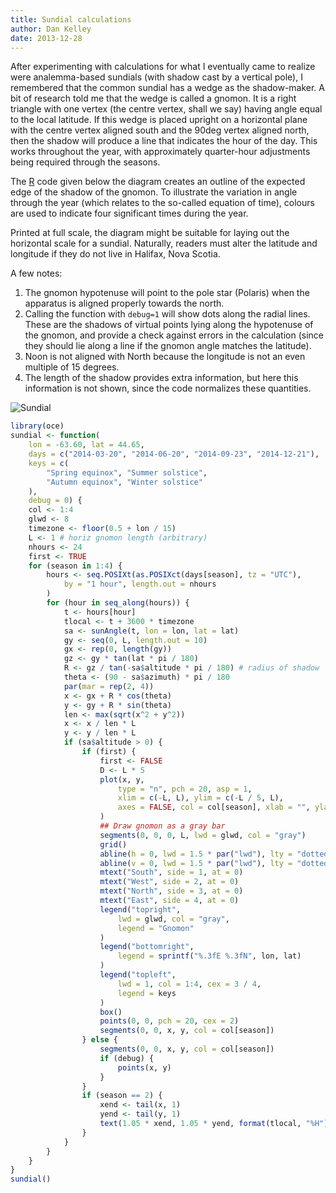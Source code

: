 ```yaml
---
title: Sundial calculations
author: Dan Kelley
date: 2013-12-28
---
```


After experimenting with calculations for what I eventually came to realize
were analemma-based sundials (with shadow cast by a vertical pole), I
remembered that the common sundial has a wedge as the shadow-maker. A bit of
research told me that the wedge is called a gnomon.  It is a right triangle
with one vertex (the centre vertex, shall we say) having angle equal to the
local latitude.  If this wedge is placed upright on a horizontal plane with the
centre vertex aligned south and the 90deg vertex aligned north, then the shadow
will produce a line that indicates the hour of the day.  This works throughout
the year, with approximately quarter-hour adjustments being required through
the seasons.

The [R](http://www.r-project.org) code given below the diagram creates an
outline of the expected edge of the shadow of the gnomon.  To illustrate the
variation in angle through the year (which relates to the so-called equation of
time), colours are used to indicate four significant times during the year.

Printed at full scale, the diagram might be suitable for laying out the
horizontal scale for a sundial.  Naturally, readers must alter the latitude and
longitude if they do not live in Halifax, Nova Scotia.

A few notes:

1. The gnomon hypotenuse will point to the pole star (Polaris) when the
   apparatus is aligned properly towards the north.
2. Calling the function with ``debug=1`` will show dots along the radial lines.
   These are the shadows of virtual points lying along the hypotenuse of the
   gnomon, and provide a check against errors in the calculation (since they
   should lie along a line if the gnomon angle matches the latitude).
3. Noon is not aligned with North because the longitude is not an even multiple
   of 15 degrees.
4. The length of the shadow provides extra information, but here this
   information is not shown, since the code normalizes these
   quantities.

![Sundial](/dek_blog/docs/assets/images/2013-12-28-sundial.png)

```R
library(oce)
sundial <- function(
    lon = -63.60, lat = 44.65,
    days = c("2014-03-20", "2014-06-20", "2014-09-23", "2014-12-21"),
    keys = c(
        "Spring equinox", "Summer solstice",
        "Autumn equinox", "Winter solstice"
    ),
    debug = 0) {
    col <- 1:4
    glwd <- 8
    timezone <- floor(0.5 + lon / 15)
    L <- 1 # horiz gnomon length (arbitrary)
    nhours <- 24
    first <- TRUE
    for (season in 1:4) {
        hours <- seq.POSIXt(as.POSIXct(days[season], tz = "UTC"),
            by = "1 hour", length.out = nhours
        )
        for (hour in seq_along(hours)) {
            t <- hours[hour]
            tlocal <- t + 3600 * timezone
            sa <- sunAngle(t, lon = lon, lat = lat)
            gy <- seq(0, L, length.out = 10)
            gx <- rep(0, length(gy))
            gz <- gy * tan(lat * pi / 180)
            R <- gz / tan(-sa$altitude * pi / 180) # radius of shadow
            theta <- (90 - sa$azimuth) * pi / 180
            par(mar = rep(2, 4))
            x <- gx + R * cos(theta)
            y <- gy + R * sin(theta)
            len <- max(sqrt(x^2 + y^2))
            x <- x / len * L
            y <- y / len * L
            if (sa$altitude > 0) {
                if (first) {
                    first <- FALSE
                    D <- L * 5
                    plot(x, y,
                        type = "n", pch = 20, asp = 1,
                        xlim = c(-L, L), ylim = c(-L / 5, L),
                        axes = FALSE, col = col[season], xlab = "", ylab = ""
                    )
                    ## Draw gnomon as a gray bar
                    segments(0, 0, 0, L, lwd = glwd, col = "gray")
                    grid()
                    abline(h = 0, lwd = 1.5 * par("lwd"), lty = "dotted")
                    abline(v = 0, lwd = 1.5 * par("lwd"), lty = "dotted")
                    mtext("South", side = 1, at = 0)
                    mtext("West", side = 2, at = 0)
                    mtext("North", side = 3, at = 0)
                    mtext("East", side = 4, at = 0)
                    legend("topright",
                        lwd = glwd, col = "gray",
                        legend = "Gnomon"
                    )
                    legend("bottomright",
                        legend = sprintf("%.3fE %.3fN", lon, lat)
                    )
                    legend("topleft",
                        lwd = 1, col = 1:4, cex = 3 / 4,
                        legend = keys
                    )
                    box()
                    points(0, 0, pch = 20, cex = 2)
                    segments(0, 0, x, y, col = col[season])
                } else {
                    segments(0, 0, x, y, col = col[season])
                    if (debug) {
                        points(x, y)
                    }
                }
                if (season == 2) {
                    xend <- tail(x, 1)
                    yend <- tail(y, 1)
                    text(1.05 * xend, 1.05 * yend, format(tlocal, "%H"))
                }
            }
        }
    }
}
sundial()
```

